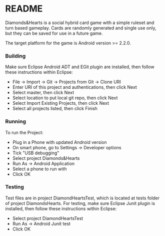 # README #

Diamonds&Hearts is a social hybrid card game with a simple ruleset and turn based gameplay. Cards are randomly generated and single use only, but they can be saved for use in a future game.

The target platform for the game is Android version >= 2.2.0.

### Building ###

Make sure Eclipse Android ADT and EGit plugin are installed, then follow these instructions within Eclipse:

* File -> Import -> Git -> Projects from Git -> Clone URI
* Enter URI of this project and authentications, then click Next
* Select master, then click Next
* Select location to put local git repo, then click Next
* Select Import Existing Projects, then click Next
* Select all projects listed, then click Finish

### Running ###
To run the Project:

* Plug in a Phone with updated Android version
* On smart phone, go to Settings -> Developer options
* Tick "USB debugging"  
* Select project Diamonds&Hearts
* Run As -> Android Application
* Select a phone to run with
* Click OK

### Testing ###

Test files are in project DiamondHeartsTest, which is located at tests folder of project DiamondsHearts.
For testing, make sure Eclipse Junit plugin is installed, then follow these instructions within Eclipse:

* Select project DiamondHeartsTest
* Run As -> Android Junit test
* Click OK
